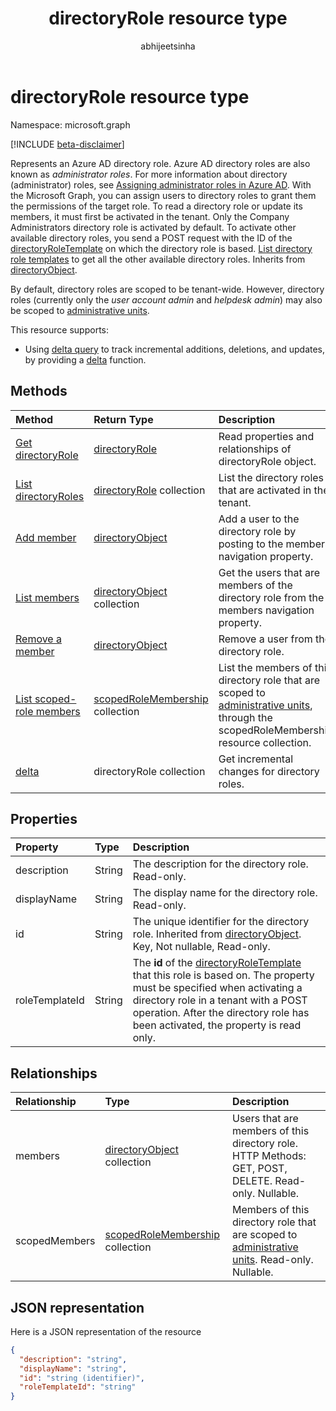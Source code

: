﻿---
title: "directoryRole resource type"
description: "Represents an Azure AD directory role. Azure AD directory roles are also known as *administrator roles*."
localization_priority: Normal
author: "abhijeetsinha"
ms.prod: "microsoft-identity-platform"
doc_type: resourcePageType
---

# directoryRole resource type

Namespace: microsoft.graph

[!INCLUDE [beta-disclaimer](../../includes/beta-disclaimer.md)]

Represents an Azure AD directory role. Azure AD directory roles are also known as *administrator roles*. For more information about directory (administrator) roles, see [Assigning administrator roles in Azure AD](/azure/active-directory/users-groups-roles/directory-assign-admin-roles). With the Microsoft Graph, you can assign users to directory roles to grant them the permissions of the target role. To read a directory role or update its members, it must first be activated in the tenant. Only the Company Administrators directory role is activated by default. To activate other available directory roles, you send a POST request with the ID of the [directoryRoleTemplate](directoryroletemplate.md) on which the directory role is based. [List directory role templates](../api/directoryroletemplate-list.md) to get all the other available directory roles. Inherits from [directoryObject](directoryobject.md).

By default, directory roles are scoped to be tenant-wide.  However, directory roles (currently only the *user account admin* and *helpdesk admin*) may also be scoped to [administrative units](administrativeunit.md).

This resource supports:

- Using [delta query](/graph/delta-query-overview) to track incremental additions, deletions, and updates, by providing a [delta](../api/directoryrole-delta.md) function.

## Methods

| Method                                                           | Return Type                                                | Description                                                                                                                                                     |
| :--------------------------------------------------------------- | :--------------------------------------------------------- | :-------------------------------------------------------------------------------------------------------------------------------------------------------------- |
| [Get directoryRole](../api/directoryrole-get.md)                 | [directoryRole](directoryrole.md)                          | Read properties and relationships of directoryRole object.                                                                                                      |
| [List directoryRoles](../api/directoryrole-list.md)              | [directoryRole](directoryrole.md) collection               | List the directory roles that are activated in the tenant.                                                                                                      |
| [Add member](../api/directoryrole-post-members.md)               | [directoryObject](directoryobject.md)                      | Add a user to the directory role by posting to the members navigation property.                                                                                 |
| [List members](../api/directoryrole-list-members.md)             | [directoryObject](directoryobject.md) collection           | Get the users that are members of the directory role from the members navigation property.                                                                      |
| [Remove a member](../api/directoryrole-delete-member.md)         | [directoryObject](directoryobject.md)                      | Remove a user from the directory role.                                                                                                                          |
| [List scoped-role members](../api/directoryrole-list-members.md) | [scopedRoleMembership](scopedrolemembership.md) collection | List the members of this directory role that are scoped to [administrative units](administrativeunit.md), through the scopedRoleMembership resource collection. |
| [delta](../api/directoryrole-delta.md)                           | directoryRole collection                                   | Get incremental changes for directory roles.                                                                                                                    |

## Properties

| Property       | Type   | Description                                                                                                                                                                                                                                                                |
| :------------- | :----- | :------------------------------------------------------------------------------------------------------------------------------------------------------------------------------------------------------------------------------------------------------------------------- |
| description    | String | The description for the directory role. Read-only.                                                                                                                                                                                                                         |
| displayName    | String | The display name for the directory role. Read-only.                                                                                                                                                                                                                        |
| id             | String | The unique identifier for the directory role. Inherited from [directoryObject](directoryobject.md). Key, Not nullable, Read-only.                                                                                                                                          |
| roleTemplateId | String | The **id** of the [directoryRoleTemplate](directoryroletemplate.md) that this role is based on. The property must be specified when activating a directory role in a tenant with a POST operation. After the directory role has been activated, the property is read only. |

## Relationships

| Relationship  | Type                                                       | Description                                                                                                           |
| :------------ | :--------------------------------------------------------- | :-------------------------------------------------------------------------------------------------------------------- |
| members       | [directoryObject](directoryobject.md) collection           | Users that are members of this directory role. HTTP Methods: GET, POST, DELETE. Read-only. Nullable.                  |
| scopedMembers | [scopedRoleMembership](scopedrolemembership.md) collection | Members of this directory role that are scoped to [administrative units](administrativeunit.md). Read-only. Nullable. |

## JSON representation

Here is a JSON representation of the resource

<!-- {
  "blockType": "resource",
  "optionalProperties": [
    "memberOf",
    "members",
    "ownedObjects",
    "owners"
  ],
  "keyProperty": "id",
  "@odata.type": "microsoft.graph.directoryRole"
}-->

```json
{
  "description": "string",
  "displayName": "string",
  "id": "string (identifier)",
  "roleTemplateId": "string"
}

```

<!-- uuid: 8fcb5dbc-d5aa-4681-8e31-b001d5168d79
2015-10-25 14:57:30 UTC -->

<!--
{
  "type": "#page.annotation",
  "description": "directoryRole resource",
  "keywords": "",
  "section": "documentation",
  "tocPath": "",
  "suppressions": []
}
-->